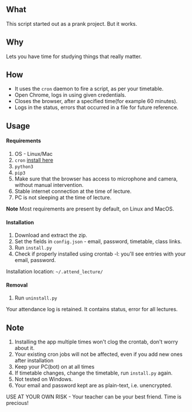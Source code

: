 ## What
This script started out as a prank project. But it works.

## Why
Lets you have time for studying things that really matter.

## How
- It uses the `cron` daemon to fire a script, as per your timetable.
- Open Chrome, logs in using given credentials.
- Closes the browser, after a specified time(for example 60 minutes).
- Logs in the status, errors that occurred in a file for future reference.

## Usage

#### Requirements
1. OS - Linux/Mac
2. `cron` [install here](https://stackoverflow.com/questions/1802337/how-to-install-cron)
3. `python3`
4. `pip3`
5. Make sure that the browser has access to microphone and camera, without manual intervention.
6. Stable internet connection at the time of lecture.
7. PC is not sleeping at the time of lecture.

**Note** Most requirements are present by default, on Linux and MacOS.

#### Installation
1. Download and extract the zip.
2. Set the fields in `config.json` - email, password, timetable, class links.
3. Run `install.py`
4. Check if properly installed using crontab -l: you'll see entries with your email, password.

Installation location: `~/.attend_lecture/`

#### Removal
1. Run `uninstall.py`

Your attendance log is retained. It contains status, error for all lectures.

## Note
1. Installing the app multiple times won't clog the crontab, don't worry about it.
2. Your existing cron jobs will not be affected, even if you add new ones after installation
3. Keep your PC(bot) on at all times
4. If timetable changes, change the timetable, run `install.py` again.
5. Not tested on Windows.
6. Your email and password kept are as plain-text, i.e. unencrypted.

USE AT YOUR OWN RISK - Your teacher can be your best friend. Time is precious!
